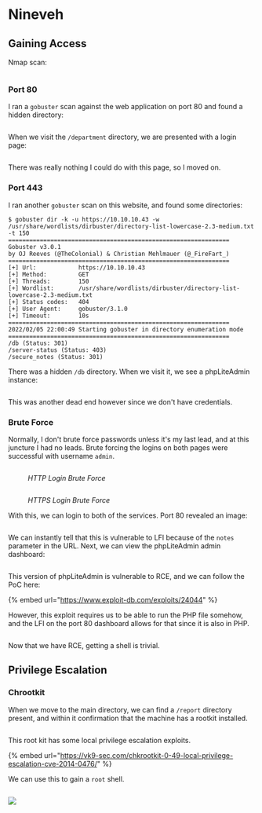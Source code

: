 # Nineveh

## Gaining Access

Nmap scan:

<figure><img src="../../../.gitbook/assets/image (1) (1) (1) (1) (2).png" alt=""><figcaption></figcaption></figure>

### Port 80

I ran a `gobuster` scan against the web application on port 80 and found a hidden directory:

<figure><img src="../../../.gitbook/assets/image (41) (1) (1).png" alt=""><figcaption></figcaption></figure>

When we visit the `/department` directory, we are presented with a login page:

<figure><img src="../../../.gitbook/assets/image (5) (3) (2).png" alt=""><figcaption></figcaption></figure>

There was really nothing I could do with this page, so I moved on.

### Port 443

I ran another `gobuster` scan on this website, and found some directories:

```
$ gobuster dir -k -u https://10.10.10.43 -w /usr/share/wordlists/dirbuster/directory-list-lowercase-2.3-medium.txt -t 150
===============================================================
Gobuster v3.0.1
by OJ Reeves (@TheColonial) & Christian Mehlmauer (@_FireFart_)
===============================================================
[+] Url:            https://10.10.10.43
[+] Method:         GET
[+] Threads:        150
[+] Wordlist:       /usr/share/wordlists/dirbuster/directory-list-lowercase-2.3-medium.txt
[+] Status codes:   404
[+] User Agent:     gobuster/3.1.0
[+] Timeout:        10s
===============================================================
2022/02/05 22:00:49 Starting gobuster in directory enumeration mode
===============================================================
/db (Status: 301)
/server-status (Status: 403)
/secure_notes (Status: 301)
```

There was a hidden `/db` directory. When we visit it, we see a phpLiteAdmin instance:

<figure><img src="../../../.gitbook/assets/image (2) (3).png" alt=""><figcaption></figcaption></figure>

This was another dead end however since we don't have credentials.

### Brute Force

Normally, I don't brute force passwords unless it's my last lead, and at this juncture I had no leads. Brute forcing the logins on both pages were successful with username `admin`.&#x20;

<figure><img src="../../../.gitbook/assets/image (43) (4).png" alt=""><figcaption><p><em>HTTP Login Brute Force</em></p></figcaption></figure>

<figure><img src="../../../.gitbook/assets/image (12) (2).png" alt=""><figcaption><p><em>HTTPS Login Brute Force</em></p></figcaption></figure>

With this, we can login to both of the services. Port 80 revealed an image:

<figure><img src="../../../.gitbook/assets/image (45) (1).png" alt=""><figcaption></figcaption></figure>

We can instantly tell that this is vulnerable to LFI because of the `notes` parameter in the URL. Next, we can view the phpLiteAdmin admin dashboard:

<figure><img src="../../../.gitbook/assets/image (44) (6).png" alt=""><figcaption></figcaption></figure>

This version of phpLiteAdmin is vulnerable to RCE, and we can follow the PoC here:

{% embed url="https://www.exploit-db.com/exploits/24044" %}

However, this exploit requires us to be able to run the PHP file somehow, and the LFI on the port 80 dashboard allows for that since it is also in PHP.

<figure><img src="../../../.gitbook/assets/image (4) (2) (1).png" alt=""><figcaption></figcaption></figure>

Now that we have RCE, getting a shell is trivial.&#x20;

## Privilege Escalation

### Chrootkit

When we move to the main directory, we can find a `/report` directory present, and within it confirmation that the machine has a rootkit installed.

<figure><img src="../../../.gitbook/assets/image (23) (2) (4).png" alt=""><figcaption></figcaption></figure>

This root kit has some local privilege escalation exploits.&#x20;

{% embed url="https://vk9-sec.com/chkrootkit-0-49-local-privilege-escalation-cve-2014-0476/" %}

We can use this to gain a `root` shell.

<figure><img src="../../../.gitbook/assets/image (19) (1) (1).png" alt=""><figcaption></figcaption></figure>

![](<../../../.gitbook/assets/image (36) (1).png>)
